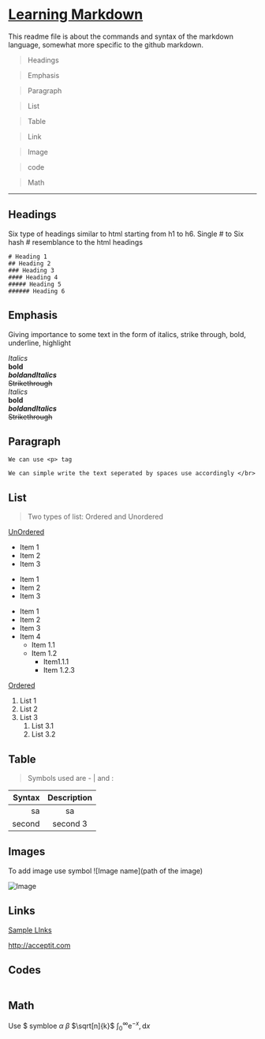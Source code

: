 # <u>Learning Markdown</u>

This readme file is about the commands and syntax of the markdown language, somewhat more specific to the github markdown. 
</br>

> Headings 

> Emphasis 

> Paragraph

> List

> Table

> Link

> Image

> code 

> Math
---

## Headings

Six type of headings similar to html starting from h1 to h6. Single # to Six hash # resemblance to the html headings

```
# Heading 1 
## Heading 2
### Heading 3
#### Heading 4
##### Heading 5
###### Heading 6
```

## Emphasis 

Giving importance to some text in the form of italics, strike through, bold, underline, highlight

*Italics*</br>
**bold**</br>
***boldandItalics***</br>
~~Strikethrough~~</br>
_Italics_</br>
__bold__</br>
___boldandItalics___</br>
~~Strikethrough~~</br>

## Paragraph

```
We can use <p> tag

We can simple write the text seperated by spaces use accordingly </br>

```

## List

> Two types of list: Ordered and Unordered 

<u>UnOrdered</u>

* Item 1
* Item 2
* Item 3

- Item 1
- Item 2
- Item 3

+ Item 1
+ Item 2
+ Item 3
+ Item 4
  + Item 1.1
  + Item 1.2
    + Item1.1.1
    + Item 1.2.3


<u>Ordered</u>

1. List 1
2. List 2
3. List 3
   1. List 3.1
   2. List 3.2


## Table

> Symbols used are - | and :


|Syntax|Description|
| -: | :----: |
|sa|sa|
|second |second 3|

## Images

To add image use symbol ![Image name](path of the image)

![Image](./sample.jpg)

## Links

[Sample LInks]('../sample.jpg')

http://acceptit.com

## Codes 

```python


```

## Math

Use $ symbloe 
$\alpha$
$\beta$
$\sqrt[n]{k}$
$\int_0^\infty \mathrm{e}^{-x},\mathrm{d}x$




  